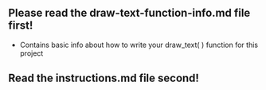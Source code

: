 ## Please read the draw-text-function-info.md file first!

- Contains basic info about how to write your draw_text( ) function for this project

## Read the instructions.md file second!

